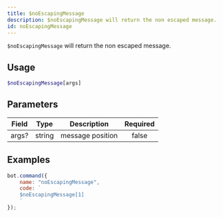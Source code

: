 ```yaml
---
title: $noEscapingMessage
description: $noEscapingMessage will return the non escaped message.
id: noEscapingMessage
---
```


`$noEscapingMessage` will return the non escaped message.

## Usage

```php
$noEscapingMessage[args]
```

## Parameters

| Field     | Type     | Description                                                        | Required |
|-----------|----------|--------------------------------------------------------------------|:--------:|
| args?    | string   | message position                                                    |   false   |

## Examples

```javascript
bot.command({
    name: "noEscapingMessage",
    code: `
    $noEscapingMessage[1]
    `
});
```